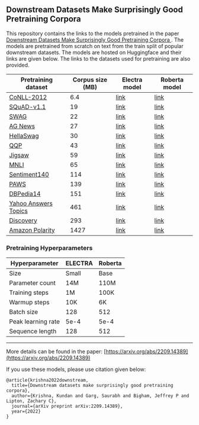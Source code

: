 ## Downstream Datasets Make Surprisingly Good Pretraining Corpora



This repository contains the links to the models pretrained in the paper 
[Downstream Datasets Make Surprisingly Good Pretraining Corpora
](https://arxiv.org/abs/2209.14389).
The models are pretrained from scratch on text from the train split of popular downstream datasets.
The models are hosted on Huggingface and their links are given below. The links to the datasets used for pretraining are also provided.


| Pretraining dataset                          | Corpus size (MB) | Electra model                     | Roberta model                     |  
|----------------------------------------------|------------------|-----------------------------------|-----------------------------------|
| [CoNLL-2012][ds-conll2012]                   | 6.4              | [link][electra-conll2012]         | [link][roberta-conll2012]         |
| [SQuAD-v1.1][ds-squad_v1]                    | 19               | [link][electra-squad_v1.1]        | [link][roberta-squad_v1.1]        |
| [SWAG][ds-swag]                              | 22               | [link][electra-swag]              | [link][roberta-swag]              |
| [AG News][ds-agnews]                         | 27               | [link][electra-agnews]            | [link][roberta-agnews]            |
| [HellaSwag][ds-hellaswag]                    | 30               | [link][electra-hellaswag]         | [link][roberta-hellaswag]         |
| [QQP][ds-qqp]                                | 43               | [link][electra-qqp]               | [link][roberta-qqp]               |
| [Jigsaw][ds-jigsaw]                          | 59               | [link][electra-jigsaw]            | [link][roberta-jigsaw]            |
| [MNLI][ds-mnli]                              | 65               | [link][electra-mnli]              | [link][roberta-mnli]              |
| [Sentiment140][ds-sentiment140]              | 114              | [link][electra-sentiment140]      | [link][roberta-sentiment140]      |
| [PAWS][ds-paws]                              | 139              | [link][electra-paws]              | [link][roberta-paws]              |
| [DBPedia14][ds-dbpedia14]                    | 151              | [link][electra-dbpedia14]         | [link][roberta-dbpedia14]         |
| [Yahoo Answers Topics][ds-yahooanswertopics] | 461              | [link][electra-yahooanswertopics] | [link][roberta-yahooanswertopics] |
| [Discovery][ds-discovery]                    | 293              | [link][electra-discovery]         | [link][roberta-discovery]         |
| [Amazon Polarity][ds-amazonpolarity]         | 1427             | [link][electra-amazonpolarity]    | [link][roberta-amazonpolarity]    |


### Pretraining Hyperparameters

| Hyperparameter | ELECTRA | Roberta |
|---|---|---|
| Size | Small | Base |
| Parameter count | 14M | 110M |
| Training steps | 1M | 100K |
| Warmup steps | 10K | 6K |
| Batch size | 128 | 512 |
| Peak learning rate | 5e-4 | 5e-4 |
| Sequence length | 128 | 512 |
---

More details can be found in the paper: [https://arxiv.org/abs/2209.14389](https://arxiv.org/abs/2209.14389)

If you use these models, please use citation given below:
```
@article{krishna2022downstream,
  title={Downstream datasets make surprisingly good pretraining corpora},
  author={Krishna, Kundan and Garg, Saurabh and Bigham, Jeffrey P and Lipton, Zachary C},
  journal={arXiv preprint arXiv:2209.14389},
  year={2022}
}
```


[electra-agnews]: https://huggingface.co/kundank/dspt-electra-small-agnews
[electra-amazonpolarity]: https://huggingface.co/kundank/dspt-electra-small-amazonpolarity
[electra-conll2012]: https://huggingface.co/kundank/dspt-electra-small-conll2012
[electra-dbpedia14]: https://huggingface.co/kundank/dspt-electra-small-dbpedia14
[electra-discovery]: https://huggingface.co/kundank/dspt-electra-small-discovery
[electra-hellaswag]: https://huggingface.co/kundank/dspt-electra-small-hellaswag
[electra-jigsaw]: https://huggingface.co/kundank/dspt-electra-small-jigsaw
[electra-mnli]: https://huggingface.co/kundank/dspt-electra-small-mnli
[electra-paws]: https://huggingface.co/kundank/dspt-electra-small-paws
[electra-qqp]: https://huggingface.co/kundank/dspt-electra-small-qqp
[electra-sentiment140]: https://huggingface.co/kundank/dspt-electra-small-sentiment140
[electra-squad_v1.1]: https://huggingface.co/kundank/dspt-electra-small-squad_v1.1
[electra-swag]: https://huggingface.co/kundank/dspt-electra-small-swag
[electra-yahooanswertopics]: https://huggingface.co/kundank/dspt-electra-small-yahooanswertopics

[roberta-agnews]: https://huggingface.co/kundank/dspt-roberta-base-agnews
[roberta-amazonpolarity]: https://huggingface.co/kundank/dspt-roberta-base-amazonpolarity
[roberta-conll2012]: https://huggingface.co/kundank/dspt-roberta-base-conll2012
[roberta-dbpedia14]: https://huggingface.co/kundank/dspt-roberta-base-dbpedia14
[roberta-discovery]: https://huggingface.co/kundank/dspt-roberta-base-discovery
[roberta-hellaswag]: https://huggingface.co/kundank/dspt-roberta-base-hellaswag
[roberta-jigsaw]: https://huggingface.co/kundank/dspt-roberta-base-jigsaw
[roberta-mnli]: https://huggingface.co/kundank/dspt-roberta-base-mnli
[roberta-paws]: https://huggingface.co/kundank/dspt-roberta-base-paws
[roberta-qqp]: https://huggingface.co/kundank/dspt-roberta-base-qqp
[roberta-sentiment140]: https://huggingface.co/kundank/dspt-roberta-base-sentiment140
[roberta-squad_v1.1]: https://huggingface.co/kundank/dspt-roberta-base-squad_v1.1
[roberta-swag]: https://huggingface.co/kundank/dspt-roberta-base-swag
[roberta-yahooanswertopics]: https://huggingface.co/kundank/dspt-roberta-base-yahooanswertopics

[ds-agnews]: https://huggingface.co/datasets/ag_news
[ds-amazonpolarity]: https://huggingface.co/datasets/amazon_polarity
[ds-conll2012]: https://github.com/explosion/conll-2012
[ds-dbpedia14]: https://huggingface.co/datasets/dbpedia_14
[ds-discovery]: https://huggingface.co/datasets/discovery
[ds-hellaswag]: https://huggingface.co/datasets/hellaswag
[ds-jigsaw]: https://huggingface.co/datasets/jigsaw_toxicity_pred
[ds-mnli]: https://huggingface.co/datasets/glue
[ds-paws]: https://huggingface.co/datasets/paws
[ds-qqp]: https://huggingface.co/datasets/glue
[ds-sentiment140]: https://huggingface.co/datasets/sentiment140
[ds-squad_v1]: https://huggingface.co/datasets/squad
[ds-swag]: https://huggingface.co/datasets/swag
[ds-yahooanswertopics]: https://huggingface.co/datasets/yahoo_answers_topics

